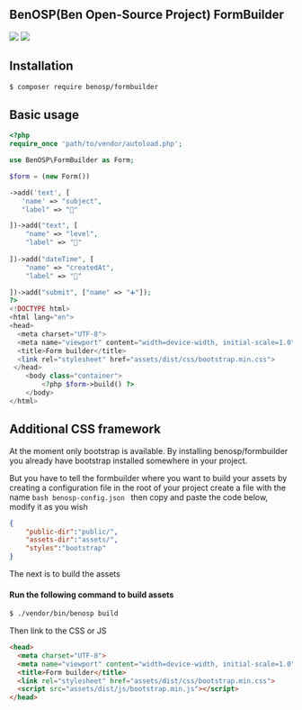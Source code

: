 ## BenOSP(Ben Open-Source Project) FormBuilder

<a href="https://packagist.org/packages/benosp/formbuilder" title="version"><img src="https://img.shields.io/packagist/v/benosp/formbuilder.svg?style=flat-square"/></a>
<a href="https://github.com/abass-bencheik/BenOSP-FormBuilder/blob/master/LICENSE" title="license"><img src="https://img.shields.io/github/license/mashape/apistatus.svg?style=flat-square"/></a>

## Installation
```bash
$ composer require benosp/formbuilder
```
## Basic usage

```php
<?php
require_once 'path/to/vendor/autoload.php';

use BenOSP\FormBuilder as Form;

$form = (new Form())

->add('text', [
   'name' => "subject",
   "label" => "📝"

])->add("text", [
    "name" => "level",
    "label" => "📶"
    
])->add("dateTime", [
    "name" => "createdAt",
    "label" => "📆"

])->add("submit", ["name" => "➕"]);
?>
<!DOCTYPE html>
<html lang="en">
<head>
  <meta charset="UTF-8">
  <meta name="viewport" content="width=device-width, initial-scale=1.0">
  <title>Form builder</title>
  <link rel="stylesheet" href="assets/dist/css/bootstrap.min.css">
 </head>
    <body class="container">
        <?php $form->build() ?>
    </body>
</html>
```
## Additional CSS framework
At the moment only bootstrap is available.
By installing benosp/formbuilder you already have bootstrap installed somewhere in your project.

But you have to tell the formbuilder where you want to build your assets by creating a configuration file 
in the root of your project create a file with the name ```bash benosp-config.json ```
then copy and paste the code below, modify it as you wish

```json
{
	"public-dir":"public/",
	"assets-dir":"assets/",
	"styles":"bootstrap"
}
```

The next is to build the assets

#### Run the following command to build assets
```bash
$ ./vendor/bin/benosp build
```

Then link to the CSS or JS

```html
<head>
  <meta charset="UTF-8">
  <meta name="viewport" content="width=device-width, initial-scale=1.0">
  <title>Form builder</title>
  <link rel="stylesheet" href="assets/dist/css/bootstrap.min.css">
  <script src="assets/dist/js/bootstrap.min.js"></script>
</head>
```
